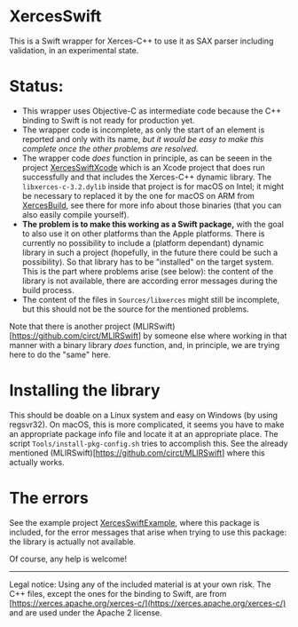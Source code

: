 # XercesSwift

This is a Swift wrapper for Xerces-C++ to use it as SAX parser including validation, in an experimental state.

# Status:

- This wrapper uses Objective-C as intermediate code because the C++ binding to Swift is not ready for production yet.
- The wrapper code is incomplete, as only the start of an element is reported and only with its name, _but it would be easy to make this complete once the other problems are resolved._
- The wrapper code _does_ function in principle, as can be seeen in the project [XercesSwiftXcode](https://github.com/stefanspringer1/XercesSwiftXcode) which is an Xcode project that does run successfully and that includes the Xerces-C++ dynamic library. The `libxerces-c-3.2.dylib` inside that project is for macOS on Intel; it might be necessary to replaced it by the one for macOS on ARM from [XercesBuild](https://github.com/stefanspringer1/XercesBuild), see there for more info about those binaries (that you can also easily compile yourself).
- **The problem is to make this working as a Swift package,** with the goal to also use it on other platforms than the Apple platforms. There is currently no possibility to include a (platform dependant) dynamic library in such a project (hopefully, in the future there could be such a possibility). So that library has to be "installed" on the target system. This is the part where problems arise (see below): the content of the library is not available, there are according error messages during the build process.
- The content of the files in `Sources/libxerces` might still be incomplete, but this should not be the source for the mentioned problems.

Note that there is another project (MLIRSwift)[https://github.com/circt/MLIRSwift] by someone else where working in that manner with a binary library _does_ function, and, in principle, we are trying here to do the "same" here.

# Installing the library

This should be doable on a Linux system and easy on Windows (by using regsvr32). On macOS, this is more complicated, it seems you have to make an appropriate package info file and locate it at an appropriate place. The script `Tools/install-pkg-config.sh` tries to accomplish this. See the already mentioned (MLIRSwift)[https://github.com/circt/MLIRSwift] where this actually works.

# The errors

See the example project [XercesSwiftExample](https://github.com/stefanspringer1/XercesSwiftExample), where this package is included, for the error messages that arise when trying to use this package: the library is actually not available.

Of course, any help is welcome!

---

Legal notice: Using any of the included material is at your own risk. The C++ files, except the ones for the binding to Swift, are from [https://xerces.apache.org/xerces-c/](https://xerces.apache.org/xerces-c/) and are used under the Apache 2 license.